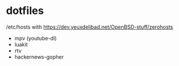 # dotfiles

/etc/hosts with https://dev.yeuxdelibad.net/OpenBSD-stuff/zerohosts

* mpv (youtube-dl)
* luakit
* rtv
* hackernews-gopher
